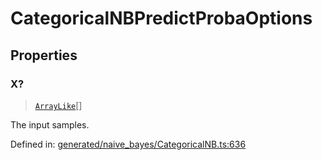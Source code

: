 # CategoricalNBPredictProbaOptions

## Properties

### X?

> [`ArrayLike`](../types/ArrayLike.md)[]

The input samples.

Defined in:  [generated/naive\_bayes/CategoricalNB.ts:636](https://github.com/transitive-bullshit/scikit-learn-ts/blob/b59c1ff/packages/sklearn/src/generated/naive_bayes/CategoricalNB.ts#L636)
